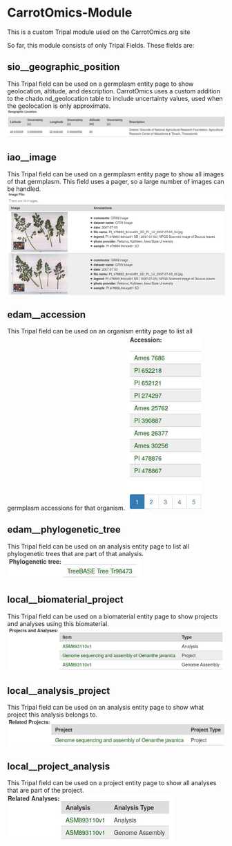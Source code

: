 CarrotOmics-Module
==================

This is a custom Tripal module used on the CarrotOmics.org site

So far, this module consists of only Tripal Fields. These fields are:

sio__geographic_position
------------------------

This Tripal field can be used on a germplasm entity page to show geolocation,
altitude, and description. CarrotOmics uses a custom addition to the chado.nd_geolocation
table to include uncertainty values, used when the geolocation is only approximate.
![sio__geographic_position example image](/docs/sio__geographic_position_example.jpg?raw=true "Example")

iao__image
----------

This Tripal field can be used on a germplasm entity page to show all images of that
germplasm. This field uses a pager, so a large number of images can be handled.
![iao__image example image](/docs/iao__image_example.jpg?raw=true "Example")

edam__accession
---------------

This Tripal field can be used on an organism entity page to list all germplasm
accessions for that organism.
![edam__accession example image](/docs/edam__accession_example.jpg?raw=true "Example")

edam__phylogenetic_tree
-----------------------

This Tripal field can be used on an analysis entity page to list all phylogenetic
trees that are part of that analysis.
![edam__phylogenetic_tree example image](/docs/edam__phylogenetic_tree_example.jpg?raw=true "Example")


local__biomaterial_project
--------------------------

This Tripal field can be used on a biomaterial entity page to show projects and analyses
using this biomaterial.
![local__biomaterial_project example image](/docs/local__biomaterial_project_example.jpg?raw=true "Example")

local__analysis_project
-----------------------

This Tripal field can be used on an analysis entity page to show what project this
analysis belongs to.
![local__analysis_project example image](/docs/local__analysis_project_example.jpg?raw=true "Example")

local__project_analysis
-----------------------

This Tripal field can be used on a project entity page to show all analyses that
are part of the project.
![local__project_analysis example image](/docs/local__project_analysis_example.jpg?raw=true "Example")
